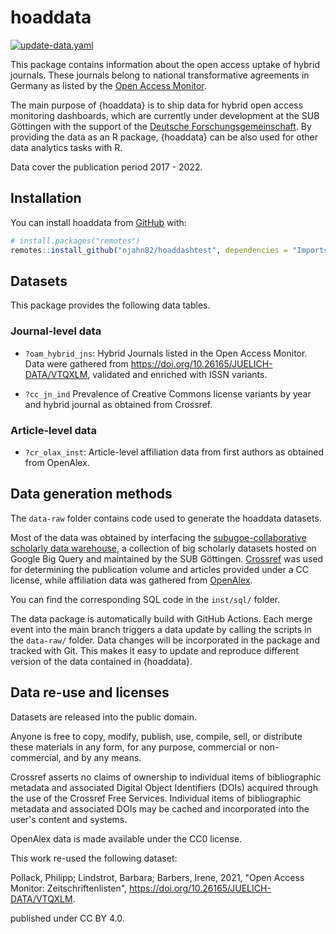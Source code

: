 # hoaddata

<!-- badges: start -->
[![update-data.yaml](https://github.com/njahn82/hoaddashtest/actions/workflows/update-data.yaml/badge.svg)](https://github.com/njahn82/hoaddashtest/actions/workflows/update-data.yaml)

<!-- badges: end -->

This package contains information about the open access uptake of
hybrid journals. These journals belong to national transformative agreements in 
Germany as listed by the [Open Access Monitor](https://open-access-monitor.de/#/publications). 

The main purpose of {hoaddata} is to ship data for hybrid open access monitoring 
dashboards, which are currently under development at the SUB Göttingen with the 
support of the [Deutsche Forschungsgemeinschaft](https://gepris.dfg.de/gepris/projekt/416115939?context=projekt&task=showDetail&id=416115939&). By providing the data as an R package, {hoaddata} can be also 
used for other data analytics tasks with R.

Data cover the publication period 2017 - 2022.

## Installation

You can install hoaddata from [GitHub](https://github.com/) with:

``` r
# install.packages("remotes")
remotes::install_github("njahn82/hoaddashtest", dependencies = "Imports")
```
## Datasets

This package provides the following data tables.

### Journal-level data

- `?oam_hybrid_jns`: Hybrid Journals listed in the Open Access Monitor. Data were 
gathered from <https://doi.org/10.26165/JUELICH-DATA/VTQXLM>, validated and 
enriched with ISSN variants. 

- `?cc_jn_ind` Prevalence of Creative Commons license variants by year and 
hybrid journal as obtained from Crossref.

### Article-level data

- `?cr_olax_inst`: Article-level affiliation data from first authors as obtained
from OpenAlex.

## Data generation methods

The `data-raw` folder contains code used to generate the hoaddata datasets.

Most of the data was obtained by interfacing the [subugoe-collaborative 
scholarly data warehouse](https://github.com/naustica/bqsub), a collection of 
big scholarly datasets hosted on Google Big Query and maintained by the 
SUB Göttingen. [Crossref](https://www.crossref.org/) was used for determining 
the publication volume and articles provided under a CC license, 
while affiliation data was gathered from [OpenAlex](https://openalex.org/). 

You can find the corresponding SQL code in the `inst/sql/` folder.

The data package is automatically build with GitHub Actions. Each merge event 
into the main branch triggers a data update by calling the scripts in the
`data-raw/` folder. Data changes will be incorporated in the package and 
tracked with Git. This makes it easy to update and reproduce different version 
of the data contained in {hoaddata}.

## Data re-use and licenses

Datasets are released into the public domain.

Anyone is free to copy, modify, publish, use, compile, sell, or distribute these
materials in any form, for any purpose, commercial or non-commercial, and by any 
means.

Crossref asserts no claims of ownership to individual items of bibliographic 
metadata and associated Digital Object Identifiers (DOIs) acquired through the 
use of the Crossref Free Services. Individual items of bibliographic metadata 
and associated DOIs may be cached and incorporated into the user's content and systems.

OpenAlex data is made available under the CC0 license. 

This work re-used the following dataset: 

Pollack, Philipp; Lindstrot, Barbara; Barbers, Irene, 2021, "Open Access Monitor: 
Zeitschriftenlisten", <https://doi.org/10.26165/JUELICH-DATA/VTQXLM>.

published under CC BY 4.0.
